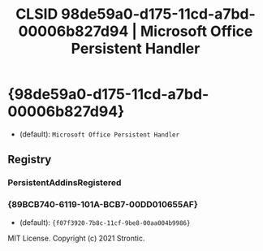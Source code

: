 ﻿---
title: "CLSID 98de59a0-d175-11cd-a7bd-00006b827d94 | Microsoft Office Persistent Handler"
excerpt: What is COM-Object CLSID 98de59a0-d175-11cd-a7bd-00006b827d94?
---

# {98de59a0-d175-11cd-a7bd-00006b827d94}

* (default): `Microsoft Office Persistent Handler`

## Registry


### PersistentAddinsRegistered


### {89BCB740-6119-101A-BCB7-00DD010655AF}

* (default): `{f07f3920-7b8c-11cf-9be8-00aa004b9986}`

MIT License. Copyright (c) 2021 Strontic.


